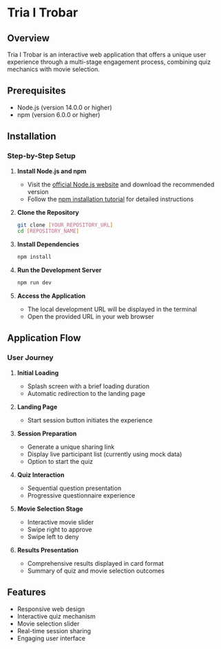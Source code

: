 # Tria I Trobar

## Overview
Tria I Trobar is an interactive web application that offers a unique user experience through a multi-stage engagement process, combining quiz mechanics with movie selection.

## Prerequisites
- Node.js (version 14.0.0 or higher)
- npm (version 6.0.0 or higher)

## Installation

### Step-by-Step Setup
1. **Install Node.js and npm**
   - Visit the [official Node.js website](https://nodejs.org/) and download the recommended version
   - Follow the [npm installation tutorial](https://docs.npmjs.com/downloading-and-installing-node-js-and-npm) for detailed instructions

2. **Clone the Repository**
   ```bash
   git clone [YOUR_REPOSITORY_URL]
   cd [REPOSITORY_NAME]
   ```

3. **Install Dependencies**
   ```bash
   npm install
   ```

4. **Run the Development Server**
   ```bash
   npm run dev
   ```

5. **Access the Application**
   - The local development URL will be displayed in the terminal
   - Open the provided URL in your web browser

## Application Flow

### User Journey
1. **Initial Loading**
   - Splash screen with a brief loading duration
   - Automatic redirection to the landing page

2. **Landing Page**
   - Start session button initiates the experience

3. **Session Preparation**
   - Generate a unique sharing link
   - Display live participant list (currently using mock data)
   - Option to start the quiz

4. **Quiz Interaction**
   - Sequential question presentation
   - Progressive questionnaire experience

5. **Movie Selection Stage**
   - Interactive movie slider
   - Swipe right to approve
   - Swipe left to deny

6. **Results Presentation**
   - Comprehensive results displayed in card format
   - Summary of quiz and movie selection outcomes

## Features
- Responsive web design
- Interactive quiz mechanism
- Movie selection slider
- Real-time session sharing
- Engaging user interface
